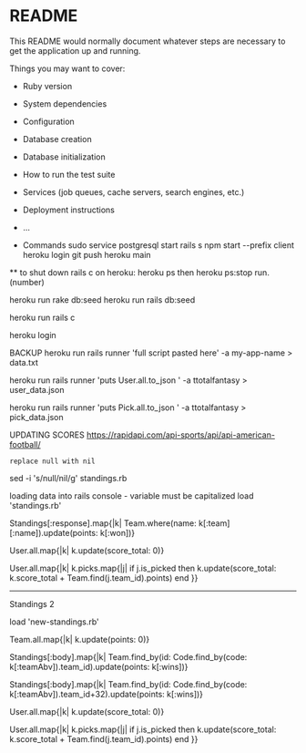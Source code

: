 # README

This README would normally document whatever steps are necessary to get the
application up and running.

Things you may want to cover:

* Ruby version

* System dependencies

* Configuration

* Database creation

* Database initialization

* How to run the test suite

* Services (job queues, cache servers, search engines, etc.)

* Deployment instructions

* ...
* Commands
sudo service postgresql start
rails s
npm start --prefix client
heroku login
git push heroku main

** to shut down rails c on heroku:
heroku ps
then
heroku ps:stop run.(number)


heroku run rake db:seed
heroku run rails db:seed

heroku run rails c

heroku login

BACKUP
heroku run rails runner 'full script pasted here' -a my-app-name > data.txt

 heroku run rails runner 'puts User.all.to_json '  -a ttotalfantasy > user_data.json

  heroku run rails runner 'puts Pick.all.to_json '  -a ttotalfantasy > pick_data.json


UPDATING SCORES
    https://rapidapi.com/api-sports/api/api-american-football/
    
    replace null with nil
 sed -i 's/null/nil/g' standings.rb


  loading data into rails console - variable must be capitalized
  load 'standings.rb'

Standings[:response].map{|k|  Team.where(name: k[:team][:name]).update(points: k[:won])}

User.all.map{|k| k.update(score_total: 0)}

 User.all.map{|k| k.picks.map{|j| if j.is_picked then k.update(score_total: k.score_total + Team.find(j.team_id).points) end }}


 *****
 Standings 2

  load 'new-standings.rb'

Team.all.map{|k| k.update(points: 0)}

 Standings[:body].map{|k| Team.find_by(id: Code.find_by(code: k[:teamAbv]).team_id).update(points: k[:wins])}

 Standings[:body].map{|k| Team.find_by(id: Code.find_by(code: k[:teamAbv]).team_id+32).update(points: k[:wins])}

User.all.map{|k| k.update(score_total: 0)}

 User.all.map{|k| k.picks.map{|j| if j.is_picked then k.update(score_total: k.score_total + Team.find(j.team_id).points) end }}
